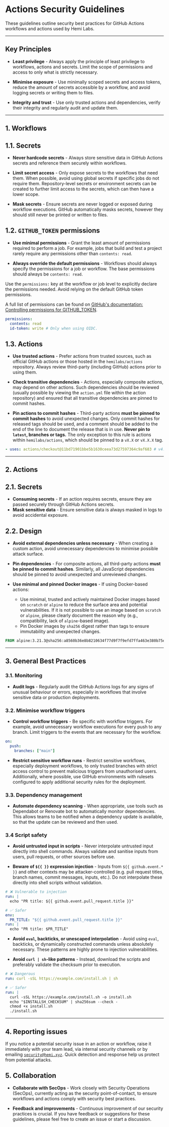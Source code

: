 # Actions Security Guidelines

These guidelines outline security best practices for GitHub Actions workflows and actions used by Hemi Labs.

---

## Key Principles

- **Least privilege** - Always apply the principle of least privilege to workflows, actions and secrets. Limit the scope
  of permissions and access to only what is strictly necessary.

- **Minimise exposure** - Use minimally scoped secrets and access tokens, reduce the amount of secrets accessible by a
  workflow, and avoid logging secrets or writing them to files.

- **Integrity and trust** - Use only trusted actions and dependencies, verify their integrity and regularly audit and
  update them.

---

## 1. Workflows

## 1.1. Secrets

- **Never hardcode secrets** - Always store sensitive data in GitHub Actions secrets and reference them securely within
  workflows.

- **Limit secret access** - Only expose secrets to the workflows that need them. When possible, avoid using global
  secrets if specific jobs do not require them. Repository-level secrets or environment secrets can be created to
  further limit access to the secrets, which can then have a lower scope.

- **Mask secrets** - Ensure secrets are never logged or exposed during workflow executions. GitHub automatically masks
  secrets, however they should still never be printed or written to files.

## 1.2. `GITHUB_TOKEN` permissions

- **Use minimal permissions** - Grant the least amount of permissions required to perform a job. For example, jobs that
  build and test a project rarely require any permissions other than `contents: read`.

- **Always override the default permissions** - Workflows should always specify the permissions for a job or workflow.
  The base permissions should always be `contents: read`.

Use the `permissions:` key at the workflow or job level to explicitly declare the permissions needed. Avoid relying on
the default GitHub token permissions.

A full list of permissions can be found
on [GitHub's documentation: Controlling permissions for GITHUB_TOKEN](https://docs.github.com/en/actions/writing-workflows/choosing-what-your-workflow-does/controlling-permissions-for-github_token).

```yaml
permissions:
  contents: read
  id-token: write # Only when using OIDC.
```

## 1.3. Actions

- **Use trusted actions** - Prefer actions from trusted sources, such as official GitHub actions or those hosted in the
  `hemilabs/actions` repository. Always review third-party (including GitHub) actions prior to using them.

- **Check transitive dependencies** - Actions, especially composite actions, may depend on other actions. Such
  dependencies should be reviewed (usually possible by viewing the `action.yml` file within the action repository) and
  ensured that all transitive dependencies are pinned to commit hashes.

- **Pin actions to commit hashes** - Third-party actions **must be pinned to commit hashes** to avoid unexpected
  changes. Only commit hashes for released tags should be used, and a comment should be added to the end of the line to
  document the release that is in use. **Never pin to `latest`, branches or tags.** The only exception to this rule is
  actions within `hemilabs/actions`, which should be pinned to a `vX.X` or `vX.X.X` tag.

```yaml
- uses: actions/checkout@11bd71901bbe5b1630ceea73d27597364c9af683 # v4.2.2
```

---

## 2. Actions

## 2.1. Secrets

- **Consuming secrets** - If an action requires secrets, ensure they are passed securely through GitHub Actions secrets.
- **Mask sensitive data** - Ensure sensitive data is always masked in logs to avoid accidental exposure.

## 2.2. Design

- **Avoid external dependencies unless necessary** - When creating a custom action, avoid unnecessary dependencies to
  minimise possible attack surface.

- **Pin dependencies** - For composite actions, all third-party actions **must be pinned to commit hashes**. Similarly,
  all JavaScript dependencies should be pinned to avoid unexpected and unreviewed changes.

- **Use minimal and pinned Docker images** - If using Docker-based actions:
  - Use minimal, trusted and actively maintained Docker images based on `scratch` or `alpine` to reduce the surface area
    and potential vulnerabilities. If it is not possible to use an image based on `scratch` or `alpine`, please clearly
    document the reason why (e.g., compatibility, lack of `alpine`-based image).
  - Pin Docker images by `sha256` digest rather than tags to ensure immutability and unexpected changes.

```Dockerfile
FROM alpine:3.21.3@sha256:a8560b36e8b8210634f77d9f7f9efd7ffa463e380b75e2e74aff4511df3ef88c
```

---

## 3. General Best Practices

### 3.1. Monitoring

- **Audit logs** - Regularly audit the GitHub Actions logs for any signs of unusual behaviour or errors, especially in
  workflows that involve sensitive data or production deployments.

### 3.2. Minimise workflow triggers

- **Control workflow triggers** - Be specific with workflow triggers. For example, avoid unnecessary workflow executions
  for every push to any branch. Limit triggers to the events that are necessary for the workflow.

```yaml
on:
  push:
    branches: ["main"]
```

- **Restrict sensitive workflow runs** - Restrict sensitive workflows, especially deployment workflows, to only trusted
  branches with strict access control to prevent malicious triggers from unauthorised users. Additionally, where
  possible, use GitHub environments with rulesets configured to apply additional security rules for the deployment.

### 3.3. Dependency management

- **Automate dependency scanning** - When appropriate, use tools such as Dependabot or Renovate bot to automatically
  monitor dependencies. This allows teams to be notified when a dependency update is available, so that the update can
  be reviewed and then used.

### 3.4 Script safety

- **Avoid untrusted input in scripts** - Never interpolate untrusted input directly into shell commands. Always validate
  and sanitise inputs from users, pull requests, or other sources before use.

- **Beware of `${{ }}` expression injection** - Inputs from `${{ github.event.* }}` and other contexts may be
  attacker-controlled (e.g. pull request titles, branch names, commit messages, inputs, etc.). Do not interpolate these
  directly into shell scripts without validation.

```yaml
# ❌ Vulnerable to injection
run: |
  echo "PR title: ${{ github.event.pull_request.title }}"

# ✅ Safer
env:
  PR_TITLE: "${{ github.event.pull_request.title }}"
run: |
  echo "PR title: $PR_TITLE"
```

- **Avoid `eval`, backticks, or unescaped interpolation** - Avoid using `eval`, backticks, or dynamically constructed
  commands unless absolutely necessary. These patterns are highly prone to injection vulnerabilities.

- **Avoid `curl | sh`-like patterns** - Instead, download the scripts and preferably validate the checksum prior to
  execution.

```yaml
# ❌ Dangerous
run: curl -sSL https://example.com/install.sh | sh

# ✅ Safer
run: |
  curl -sSL https://example.com/install.sh -o install.sh
  echo "$INSTALLSH_CHECKSUM" | sha256sum --check -
  chmod +x install.sh
  ./install.sh
```

---

## 4. Reporting issues

If you notice a potential security issue in an action or workflow, raise it immediately with your team lead, via
internal security channels or by emailing [`security@hemi.xyz`](mailto:security@hemi.xyz). Quick detection and response
help us protect from potential attacks.

## 5. Collaboration

- **Collaborate with SecOps** - Work closely with Security Operations (SecOps), currently acting as the security
  point-of-contact, to ensure workflows and actions comply with security best practices.

- **Feedback and improvements** - Continuous improvement of our security practices is crucial. If you have feedback or
  suggestions for these guidelines, please feel free to create an issue or start a discussion.
